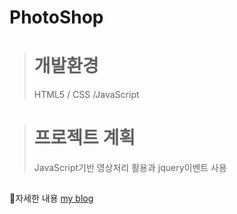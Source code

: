 # PhotoShop

##
> # 개발환경
> HTML5 / CSS /JavaScript
##
> # 프로젝트 계획
>
>JavaScript기반 영상처리 활용과 jquery이벤트 사용
##
📌자세한 내용 
[my blog](https://vhe1723.tistory.com/49?category=925753)
